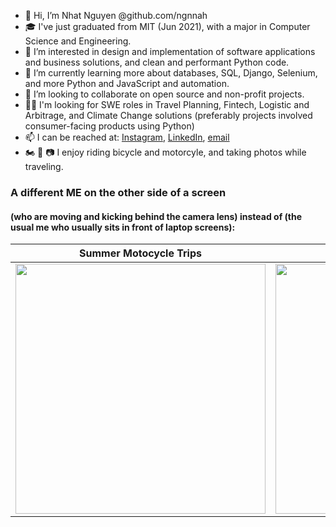 - 👋 Hi, I’m Nhat Nguyen @github.com/ngnnah
- 🎓 I've just graduated from MIT (Jun 2021), with a major in Computer Science and Engineering. 
- 👀 I’m interested in design and implementation of software applications and business solutions, and clean and performant Python code.
- 🌱 I’m currently learning more about databases, SQL, Django, Selenium, and more Python and JavaScript and automation.
- 💞️ I’m looking to collaborate on open source and non-profit projects. 
- 👨‍💻 I'm looking for SWE roles in Travel Planning, Fintech, Logistic and Arbitrage, and Climate Change solutions (preferably projects involved consumer-facing products using Python)
- 📫 I can be reached at: [Instagram](https://www.instagram.com/nhatn1507/), [LinkedIn](https://www.linkedin.com/in/nhat-nguyen-51b1a5214/), [email](ngnnah@gmail.com)
- 🏍️ 🚴 📷  I enjoy riding bicycle and motorcyle, and taking photos while traveling.

### A different ME on the other side of a screen 
#### (who are moving and kicking behind the camera lens) instead of (the usual me who usually sits in front of laptop screens):


Summer Motocycle Trips            |  Random Jumps
:-------------------------:|:-------------------------:
<img src="https://user-images.githubusercontent.com/58123635/121838824-b3510180-cca6-11eb-9826-74fed23f028a.JPG" height="400">  |  <img src="https://user-images.githubusercontent.com/58123635/121838907-ec897180-cca6-11eb-9a11-967c7311d2ea.jpg" height="400">


<!---
ngnnah/ngnnah is a ✨ special ✨ repository because its `README.md` (this file) appears on your GitHub profile.
You can click the Preview link to take a look at your changes.
--->
